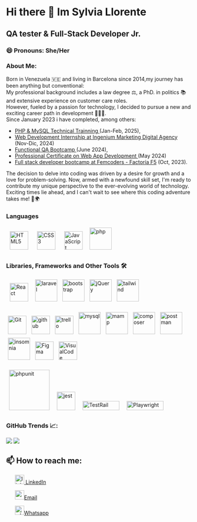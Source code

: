 # Hi there 👋  Im Sylvia Llorente 
## QA tester & Full-Stack Developer Jr.

### 😄 Pronouns: She/Her

### About Me:

Born in Venezuela 🇻🇪 and living in Barcelona since 2014,my journey has been anything but conventional:
<br>
My professional background includes a law degree ⚖️, a PhD. in politics 📚 and extensive experience on customer care roles. <br>
However, fueled by a passion for technology, I decided to pursue a new and exciting career path in development 🧑🏻‍💻. 
<br>
Since January 2023 i have completed, among others: <ul>
<li><a href= "https://www.dropbox.com/scl/fi/sna2xyikwvnywk35mw91l/Diplomas_PHP01-Sylvia-Llorente.pdf?rlkey=t4qbde5eskv5z6z5nuyu7af6w&st=21ihs5r3&dl=0)" target="_blank" > PHP & MySQL Technical Trainning </a> (Jan-Feb, 2025),</li> 
<li><a href= "https://ingenium.marketing/" target="_blank" > Web Development Internship at Ingenium Marketing Digital Agency </a> (Nov-Dic, 2024)</li> 
<li><a href= "https://femqa.basetis.com/es" target="_blank" > Functional QA Bootcamp </a> (June 2024),</li> 
<li><a href="https://cursosnascor.com/curso/desarrollo-de-aplicaciones-con-tecnologias-web-certificado-de-profesionalidad-en-barcelona" target= "_blank">Professional Certificate on Web App Development </a> (May 2024) </li> 
<li> <a href= "https://femcoders.factoriaf5.org/"target="_blank" > Full stack developer bootcamp at Femcoders - Factoría F5</a> (Oct, 2023).</li> </ul>
The decision to delve into coding was driven by a desire for growth and a love for problem-solving. Now, armed with a newfound skill set, I'm ready to contribute my unique perspective to the ever-evolving world of technology. Exciting times lie ahead, and I can't wait to see where this coding adventure takes me! 🚀🌍 </p>

### Languages  
<p>
<img style="margin: 10px" src="https://profilinator.rishav.dev/skills-assets/html5-original-wordmark.svg" alt="HTML5" height="50" />  
<img style="margin: 10px" src="https://profilinator.rishav.dev/skills-assets/css3-original-wordmark.svg" alt="CSS3" height="50" />  
<img style="margin: 10px" src="https://profilinator.rishav.dev/skills-assets/javascript-original.svg" alt="JavaScript" height="50" />
<img src="https://encrypted-tbn0.gstatic.com/images?q=tbn:ANd9GcQmZNlAI2NdEjhFiVD1dG5igFfSAaFMaCF4xA&usqp=CAU" alt="php" style="margin: 5px" width="60" heigth="60"/>
</p>
  
### Libraries, Frameworks and Other Tools 🛠️
<p>
<img style="margin: 10px" src="https://profilinator.rishav.dev/skills-assets/react-original-wordmark.svg" alt="React" height="50" />   
<img src="https://encrypted-tbn0.gstatic.com/images?q=tbn:ANd9GcTaPUKg7cIxkmpBwDOTkXbaUXOgVTPM0LRN1Q&usqp=CAU" alt="laravel" style="margin: 5px" width="60" heigth="60"/>
<img src="https://encrypted-tbn0.gstatic.com/images?q=tbn:ANd9GcSOvL4b47c9FUZlg4KNHfVe85Gy4iQ8Ubsi2A&usqp=CAU" alt="bootstrap" style="margin: 5px"width="60" heigth="60"/> 
<img src="https://www.vectorlogo.zone/logos/jquery/jquery-vertical.svg" alt="jQuery" style="margin: 5px"width="60" heigth="60"/> 
<img src="https://upload.wikimedia.org/wikipedia/commons/thumb/d/d5/Tailwind_CSS_Logo.svg/600px-Tailwind_CSS_Logo.svg.png" alt="tailwind" style="margin: 5px"width="60" heigth="60"/> 
  <!--<img src="https://encrypted-tbn0.gstatic.com/images?q=tbn:ANd9GcQi3riH1jgH8Pi1LdvCam3PnpFu4ANeFexthg&usqp=CAU" alt="nodejs" style="margin: 5px" width="60" heigth="60"/>-->
</p>
<p> 
<img style="margin: 5px" src="https://profilinator.rishav.dev/skills-assets/git-scm-icon.svg" alt="Git" height="50" />
<img src="https://cdn-icons-png.flaticon.com/512/25/25231.png" alt="github" style="margin: 5px"width="50" heigth="50"/>
<img src="https://w7.pngwing.com/pngs/115/721/png-transparent-trello-social-icons-icon.png" alt="trello" style="margin: 5px" width="50" heigth="50"/>
<img src="https://encrypted-tbn0.gstatic.com/images?q=tbn:ANd9GcRoH5-CuyuFCjDkaMwnWYFOWOAvutX_cIxItg&usqp=CAU" alt="mysql" style="margin: 5px" width="60" heigth="60"/>
<img src="https://encrypted-tbn0.gstatic.com/images?q=tbn:ANd9GcR4oPV5NAgI8n7_7ogdNYQkPZgPNuAWWFB73Q&usqp=CAU" alt="mamp" style="margin: 5px" width="60" heigth="60"/>
<img src="https://encrypted-tbn0.gstatic.com/images?q=tbn:ANd9GcTYYSdqZOIuDFw-3ufwKZFt3513DO04R_y_9A&usqp=CAU" alt="composer" style="margin: 5px" width="60" heigth="60"/>
<img src="https://encrypted-tbn0.gstatic.com/images?q=tbn:ANd9GcSGPyuvewtrlp3VMpNsRS-NYWmNmihKPz-9OA&usqp=CAU" alt="postman" style="margin: 5px" width="60" heigth="60"/>
<img src="https://encrypted-tbn0.gstatic.com/images?q=tbn:ANd9GcT8kK5-uGuaQhRqRbMHWOmYRTPp8uNh2w6qIg&usqp=CAU" alt="insomnia" style="margin: 5px" width="60" heigth="60"/>
<img style="margin: 5px" src="https://profilinator.rishav.dev/skills-assets/figma-icon.svg" alt="Figma" height="50" />
<img style="margin: 5px" src="https://upload.wikimedia.org/wikipedia/commons/thumb/9/9a/Visual_Studio_Code_1.35_icon.svg/512px-Visual_Studio_Code_1.35_icon.svg.png" alt="VisualCode" style="margin: 5px" height="50" />
<p><img src="https://encrypted-tbn0.gstatic.com/images?q=tbn:ANd9GcR8nJDoLxJC1LEyNhBpff_EJDyNxeLnJGH5nQ&usqp=CAU" alt="phpunit" style="margin: 8px" width="110" heigth="80"/>
<img src="https://github.com/EqualWaveStudio/soundwave/assets/131855670/465e872f-6242-48b4-964c-7f5c3e749685" alt="jest"style="margin: 8px" width="50" height="50"/> 
<img src="https://dka575ofm4ao0.cloudfront.net/pages-transactional_logos/retina/246897/TestRail_Logo_Main_02_2x.png" alt="TestRail" style="margin: 8px" width="100" height="25"/>
<img src="https://upload.wikimedia.org/wikipedia/commons/7/75/Playwright_Logo.svg" alt="Playwright" style="margin: 8px" width="100" height="25"/>

</p>

### GitHub Trends 📈:
<p>
<img src= "https://api.githubtrends.io/user/svg/Sylviall81/langs?time_range=one_year&theme=bright_lights" />
<img src= "https://api.githubtrends.io/user/svg/Sylviall81/repos?time_range=one_year&theme=bright_lights" />
</p>

## 📫 How to reach me:
<p>
<!-- <ul></ul>portfolio url -->
  <ul> 
    <a href= "https://www.linkedin.com/in/sylviall81/" target="_blank" ><img width="25" height="25" src="https://img.icons8.com/fluency/48/linkedin.png" alt="linkedin"/> LinkedIn 
    </a>
  </ul>
  <ul>
    <a href= "mailto:sylviall81@gmail.com" target="_blank"> <img width="25" height="25" src="https://img.icons8.com/parakeet/48/new-post.png" alt="new-post"/>Email 
    </a>
  </ul>
  <ul>
    <a href= "https://wa.me/34628840747" target="_blank" ><img width="25" height="25" src="https://img.icons8.com/color/48/whatsapp--v1.png" alt="whatsapp--v1"/>Whatsapp
    </a>
  </ul>
</p>
  


<!--
**Sylviall81/Sylviall81** is a ✨ _special_ ✨ repository because its `README.md` (this file) appears on your GitHub profile.

Here are some ideas to get you started:
- 🔭 I’m currently working on ...
- 🌱 I’m currently learning ...
- 👯 I’m looking to collaborate on ...
- 🤔 I’m looking for help with ...
- 💬 Ask me about ...
- 📫 How to reach me: ...
  -->

